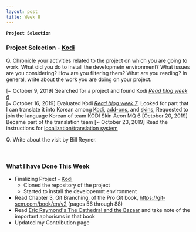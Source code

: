 ```yaml
---
layout: post
title: Week 8
---
```


**`Project Selection`**

### Project Selection - [Kodi](https://kodi.tv/)
Q. Chronicle your activities related to the project on which you are going to work. What did you do to install the developmetn environment? What issues are you considering? How are you filtering them? What are you reading? In general, write about the work you are doing on your project.

[~ October 9, 2019]   Searched for a project and found Kodi [_Read blog week 6_](https://hunter-college-ossd-fall-2019.github.io/nancydocode-weekly/week06/)  
[~ October 16, 2019]  Evaluated Kodi [_Read blog week 7_](https://hunter-college-ossd-fall-2019.github.io/nancydocode-weekly/week07/), Looked for part that I can translate it into Korean among [Kodi](https://www.transifex.com/teamxbmc/kodi-main/), [add-ons](https://www.transifex.com/teamxbmc/xbmc-addons/), and [skins](https://www.transifex.com/teamxbmc/xbmc-skins/), Requested to join the language Korean of team KODI Skin Aeon MQ 6
[October 20, 2019]    Became part of the translation team
[~ October 23, 2019]  Read the instructions for [localization/translation system](https://kodi.wiki/index.php?title=Translation_System)




Q. Write about the visit by Bill Reyner. 

&nbsp;
&nbsp;
&nbsp;

### What I have Done This Week
- Finalizing Project - [Kodi]()
  - Cloned the repository of the project
  - Started to install the developemnt environment 
- Read Chapter 3, Git Branching, of the Pro Git book, https://git-scm.com/book/en/v2 (pages 56 through 88)
- Read [Eric Raymond's The Cathedral and the Bazaar](http://www.catb.org/~esr/writings/cathedral-bazaar/cathedral-bazaar/index.html) and take note of the important aphorisms in that book
- Updated my Contribution page
